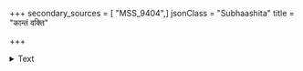+++
secondary_sources = [ "MSS_9404",]
jsonClass = "Subhaashita"
title = "कान्तं वक्ति"

+++

<details><summary>Text</summary>

कान्तं वक्ति कपोतिकाकुलतया नाथान्तकालोऽधुना व्याधोऽधो धृतचापसज्जितशरः श्वेनः परिभ्रामति।  
इत्थं सत्यहिना स दष्ट इषुणा श्येनोऽपि तेनाहतस् तूर्णं तौ तु यमालयं प्रति गतौ दैवी विचित्रा गतिः॥
</details>
